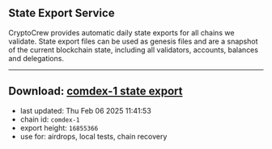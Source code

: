 ## State Export Service
CryptoCrew provides automatic daily state exports for all chains we validate. State export files can be used as genesis files and are a snapshot of the current blockchain state, including all validators, accounts, balances and delegations.

---
**Download: [comdex-1 state export](https://dl-eu2.ccvalidators.com/SERVICE/comdex/comdex-1_export_16855366.json)**
---

- last updated: Thu Feb 06 2025 11:41:53
- chain id: `comdex-1`
- export height: `16855366`
- use for: airdrops, local tests, chain recovery
